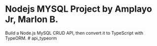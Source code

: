 # Nodejs MYSQL Project by Amplayo Jr, Marlon B.
Build a Node.js MySQL CRUD API, then convert it to TypeScript with TypeORM.
#   a p i _ t y p e o r m  
 
